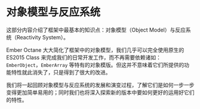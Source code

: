 # 对象模型与反应系统

这部分内容介绍了框架中最基本的知识点：对象模型（Object Model）与反应系统（Reactivity System）。

Ember Octane 大大简化了框架中的对象模型，我们几乎可以完全使用原生的 ES2015 Class 来完成我们的日常开发工作，而不再需要依赖诸如：`EmberObject`，`EmberArray` 等特有的对象模版。但这并不意味着它们所提供的功能特性就此消失了，只是得到了很大的改进。

我们将一起回顾对象模型与反应系统的发展和演变过程，了解它们是如何一步一步变得更加简单易用的；同时我们也将深入探索新的版本中要如何更好的运用好它们的特性。

